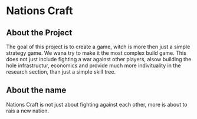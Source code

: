 # Nations Craft

## About the Project
The goal of this project is to create a game, witch is more then just a simple strategy game. We wana try to make it the most complex build game. This does not just include fighting a war against other players, alsow building the hole infrastructur, economics and provide much more indivituality in the research section, than just a simple skill tree.

## About the name
Nations Craft is not just about fighting against each other, more is about to rais a new nation.
